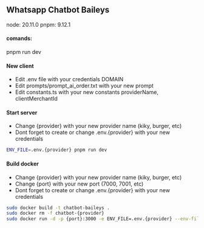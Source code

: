 ## Whatsapp Chatbot Baileys
node: 20.11.0
pnpm: 9.12.1

#### comands:
pnpm run dev

#### New client
- Edit .env file with your credentials DOMAIN
- Edit prompts/prompt_ai_order.txt with your new prompt
- Edit constants.ts with your new constants providerName, clientMerchantId

#### Start server
- Change {provider} with your new provider name (kiky, burger, etc)
- Dont forget to create or change .env.{provider} with your new credentials

```bash
ENV_FILE=.env.{provider} pnpm run dev
```

#### Build docker
- Change {provider} with your new provider name (kiky, burger, etc)
- Change {port} with your new port (7000, 7001, etc)
- Dont forget to create or change .env.{provider} with your new credentials

```bash
sudo docker build -t chatbot-baileys .
sudo docker rm -f chatbot-{provider}
sudo docker run -d -p {port}:3000 -e ENV_FILE=.env.{provider} --env-file .env.{provider} --name chatbot-{provider} chatbot-baileys
```

